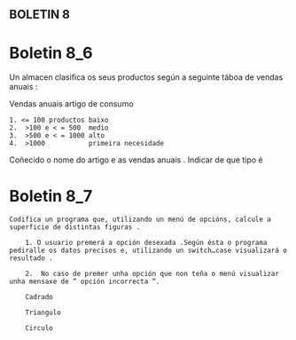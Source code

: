 ## BOLETIN  8

# Boletin 8_6

Un almacen clasifica os seus productos según a seguinte táboa  de vendas anuais :

Vendas anuais  artigo de consumo

    1. <= 100 productos baixo
    2.  >100 e < = 500  medio
    3.  >500 e < = 1000 alto
    4.  >1000           primeira necesidade

 Coñecido o nome do artigo e as vendas anuais . Indicar de que tipo é

# Boletin 8_7

    Codifica un programa que, utilizando un menú de opcións, calcule a superficie de distintas figuras .

        1. O usuario premerá a opción desexada .Según ésta o programa pediralle os datos precisos e, utilizando un switch…case visualizará o resultado .

        2.  No caso de premer unha opción que non teña o menú visualizar unha mensaxe de “ opción incorrecta “.

        Cadrado

        Triangulo

        Circulo
